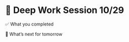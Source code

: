 # 📆 Deep Work Session 10/29

✅ What you completed


🔁 What’s next for tomorrow

<!--
   git add .; git commit -m "daily stand-up"; git push;
   git add .; git commit -m "daily close"; git push;
-->